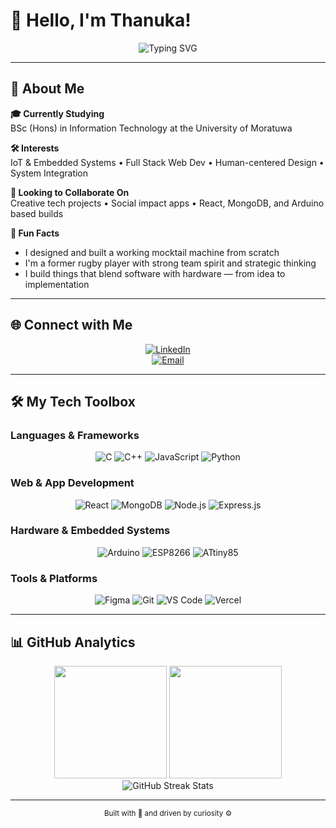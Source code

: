 # 👋 Hello, I'm Thanuka!

<div align="center">
  <img src="https://readme-typing-svg.herokuapp.com?font=Fira+Code&weight=600&size=25&duration=3000&pause=1000&color=00D4FF&center=true&vCenter=true&multiline=true&width=600&height=80&lines=Passionate+IT+Undergraduate;Enthusiast+in+Embedded+Systems+%26+Web+Dev;Problem+Solver+%7C+Former+Ruggerite" alt="Typing SVG" />
</div>

---

## 🚀 About Me

**🎓 Currently Studying**  
BSc (Hons) in Information Technology at the University of Moratuwa  

**🛠 Interests**  
IoT & Embedded Systems • Full Stack Web Dev • Human-centered Design • System Integration

**🤝 Looking to Collaborate On**  
Creative tech projects • Social impact apps • React, MongoDB, and Arduino based builds

**💪 Fun Facts**  
- I designed and built a working mocktail machine from scratch  
- I'm a former rugby player with strong team spirit and strategic thinking  
- I build things that blend software with hardware — from idea to implementation  

---

## 🌐 Connect with Me

<div align="center">

[![LinkedIn](https://img.shields.io/badge/LinkedIn-0077B5?style=for-the-badge&logo=linkedin&logoColor=white)](https://linkedin.com/in/thanukaperera)  
[![Email](https://img.shields.io/badge/Gmail-EA4335?style=for-the-badge&logo=gmail&logoColor=white)](mailto:thanukaperera07@gmail.com)

</div>

---

## 🛠️ My Tech Toolbox

### **Languages & Frameworks**
<div align="center">

![C](https://img.shields.io/badge/C-00599C?style=for-the-badge&logo=c&logoColor=white)
![C++](https://img.shields.io/badge/C%2B%2B-00599C?style=for-the-badge&logo=c%2B%2B&logoColor=white)
![JavaScript](https://img.shields.io/badge/JavaScript-F7DF1E?style=for-the-badge&logo=javascript&logoColor=black)
![Python](https://img.shields.io/badge/Python-3776AB?style=for-the-badge&logo=python&logoColor=white)

</div>

### **Web & App Development**
<div align="center">

![React](https://img.shields.io/badge/React-20232A?style=for-the-badge&logo=react&logoColor=61DAFB)
![MongoDB](https://img.shields.io/badge/MongoDB-4EA94B?style=for-the-badge&logo=mongodb&logoColor=white)
![Node.js](https://img.shields.io/badge/Node.js-339933?style=for-the-badge&logo=nodedotjs&logoColor=white)
![Express.js](https://img.shields.io/badge/Express.js-000000?style=for-the-badge&logo=express&logoColor=white)

</div>

### **Hardware & Embedded Systems**
<div align="center">

![Arduino](https://img.shields.io/badge/Arduino-00979D?style=for-the-badge&logo=arduino&logoColor=white)
![ESP8266](https://img.shields.io/badge/ESP8266-000000?style=for-the-badge&logo=espressif&logoColor=white)
![ATtiny85](https://img.shields.io/badge/ATtiny85-FF6F00?style=for-the-badge)

</div>

### **Tools & Platforms**
<div align="center">

![Figma](https://img.shields.io/badge/Figma-F24E1E?style=for-the-badge&logo=figma&logoColor=white)
![Git](https://img.shields.io/badge/Git-F05032?style=for-the-badge&logo=git&logoColor=white)
![VS Code](https://img.shields.io/badge/VS_Code-007ACC?style=for-the-badge&logo=visual-studio-code&logoColor=white)
![Vercel](https://img.shields.io/badge/Vercel-000000?style=for-the-badge&logo=vercel&logoColor=white)

</div>

---

## 📊 GitHub Analytics

<div align="center">
  <img height="180em" src="https://github-readme-stats.vercel.app/api?username=ThanukaPerera&show_icons=true&theme=tokyonight&include_all_commits=true&count_private=true&hide_border=true&bg_color=0D1117&title_color=00D4FF&icon_color=00D4FF&text_color=C9D1D9"/>
  <img height="180em" src="https://github-readme-stats.vercel.app/api/top-langs/?username=ThanukaPerera&layout=compact&langs_count=8&theme=tokyonight&hide_border=true&bg_color=0D1117&title_color=00D4FF&text_color=C9D1D9"/>
</div>

<div align="center">
  <img src="https://github-readme-streak-stats.herokuapp.com/?user=ThanukaPerera&theme=tokyonight&hide_border=true&background=0D1117&stroke=00D4FF&ring=00D4FF&fire=FF6B6B&currStreakLabel=C9D1D9" alt="GitHub Streak Stats"/>
</div>

---

<div align="center">
  <sub>Built with 💙 and driven by curiosity ⚙️</sub>
</div>
